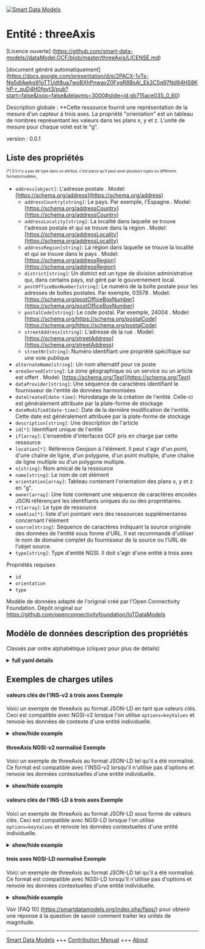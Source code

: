 <!-- 10-Header -->    
[![Smart Data Models](https://smartdatamodels.org/wp-content/uploads/2022/01/SmartDataModels_logo.png "Logo")](https://smartdatamodels.org)    
Entité : threeAxis    
==================<!-- /10-Header -->    
<!-- 15-License -->    
[Licence ouverte] (https://github.com/smart-data-models//dataModel.OCF/blob/master/threeAxis/LICENSE.md)    
[document généré automatiquement] (https://docs.google.com/presentation/d/e/2PACX-1vTs-Ng5dIAwkg91oTTUdt8ua7woBXhPnwavZ0FxgR8BsAI_Ek3C5q97Nd94HS8KhP-r_quD4H0fgyt3/pub?start=false&loop=false&delayms=3000#slide=id.gb715ace035_0_60)    
<!-- /15-License -->    
<!-- 20-Description -->    
Description globale : **Cette ressource fournit une représentation de la mesure d'un capteur à trois axes. La propriété "orientation" est un tableau de nombres représentant les valeurs dans les plans x, y et z. L'unité de mesure pour chaque volet est le "g".    
version : 0.0.1    
<!-- /20-Description -->    
<!-- 30-PropertiesList -->    
## Liste des propriétés    
<sup><sub>[*] S'il n'y a pas de type dans un attribut, c'est parce qu'il peut avoir plusieurs types ou différents formats/modèles</sub></sup>.    
- `address[object]`: L'adresse postale  . Model: [https://schema.org/address](https://schema.org/address)	- `addressCountry[string]`: Le pays. Par exemple, l'Espagne  . Model: [https://schema.org/addressCountry](https://schema.org/addressCountry)    
	- `addressLocality[string]`: La localité dans laquelle se trouve l'adresse postale et qui se trouve dans la région  . Model: [https://schema.org/addressLocality](https://schema.org/addressLocality)    
	- `addressRegion[string]`: La région dans laquelle se trouve la localité et qui se trouve dans le pays  . Model: [https://schema.org/addressRegion](https://schema.org/addressRegion)    
	- `district[string]`: Un district est un type de division administrative qui, dans certains pays, est géré par le gouvernement local.      
	- `postOfficeBoxNumber[string]`: Le numéro de la boîte postale pour les adresses de boîtes postales. Par exemple, 03578  . Model: [https://schema.org/postOfficeBoxNumber](https://schema.org/postOfficeBoxNumber)    
	- `postalCode[string]`: Le code postal. Par exemple, 24004  . Model: [https://schema.org/https://schema.org/postalCode](https://schema.org/https://schema.org/postalCode)    
	- `streetAddress[string]`: L'adresse de la rue  . Model: [https://schema.org/streetAddress](https://schema.org/streetAddress)    
	- `streetNr[string]`: Numéro identifiant une propriété spécifique sur une voie publique      
- `alternateName[string]`: Un nom alternatif pour ce poste  - `areaServed[string]`: La zone géographique où un service ou un article est offert  . Model: [https://schema.org/Text](https://schema.org/Text)- `dataProvider[string]`: Une séquence de caractères identifiant le fournisseur de l'entité de données harmonisées  - `dateCreated[date-time]`: Horodatage de la création de l'entité. Celle-ci est généralement attribuée par la plate-forme de stockage  - `dateModified[date-time]`: Date de la dernière modification de l'entité. Cette date est généralement attribuée par la plate-forme de stockage  - `description[string]`: Une description de l'article  - `id[*]`: Identifiant unique de l'entité  - `if[array]`: L'ensemble d'interfaces OCF pris en charge par cette ressource  - `location[*]`: Référence Geojson à l'élément. Il peut s'agir d'un point, d'une chaîne de ligne, d'un polygone, d'un point multiple, d'une chaîne de ligne multiple ou d'un polygone multiple.  - `n[string]`: Nom amical de la ressource  - `name[string]`: Le nom de cet élément  - `orientation[array]`: Tableau contenant l'orientation des plans x, y et z en "g".  - `owner[array]`: Une liste contenant une séquence de caractères encodés JSON référençant les identifiants uniques du ou des propriétaires.  - `rt[array]`: Le type de ressource  - `seeAlso[*]`: liste d'uri pointant vers des ressources supplémentaires concernant l'élément  - `source[string]`: Séquence de caractères indiquant la source originale des données de l'entité sous forme d'URL. Il est recommandé d'utiliser le nom de domaine complet du fournisseur de la source ou l'URL de l'objet source.  - `type[string]`: Type d'entité NGSI. Il doit s'agir d'une entité à trois axes  <!-- /30-PropertiesList -->    
<!-- 35-RequiredProperties -->    
Propriétés requises    
- `id`  - `orientation`  - `type`  <!-- /35-RequiredProperties -->    
<!-- 40-RequiredProperties -->    
Modèle de données adapté de l'original créé par l'Open Connectivity Foundation. Dépôt original sur https://github.com/openconnectivityfoundation/IoTDataModels    
<!-- /40-RequiredProperties -->    
<!-- 50-DataModelHeader -->    
## Modèle de données description des propriétés    
Classés par ordre alphabétique (cliquez pour plus de détails)    
<!-- /50-DataModelHeader -->    
<!-- 60-ModelYaml -->    
<details><summary><strong>full yaml details</strong></summary>      
```yaml    
threeAxis:      
  description: 'This Resource provides a representation of the measurement from a three-axis sensor.The Property ''orientation'' is an array of numbers representing x-plane, y-plane and z-plane values.The unit of measurement for each pane is ''g''.'      
  properties:      
    address:      
      description: The mailing address      
      properties:      
        addressCountry:      
          description: 'The country. For example, Spain'      
          type: string      
          x-ngsi:      
            model: https://schema.org/addressCountry      
            type: Property      
        addressLocality:      
          description: 'The locality in which the street address is, and which is in the region'      
          type: string      
          x-ngsi:      
            model: https://schema.org/addressLocality      
            type: Property      
        addressRegion:      
          description: 'The region in which the locality is, and which is in the country'      
          type: string      
          x-ngsi:      
            model: https://schema.org/addressRegion      
            type: Property      
        district:      
          description: 'A district is a type of administrative division that, in some countries, is managed by the local government'      
          type: string      
          x-ngsi:      
            type: Property      
        postOfficeBoxNumber:      
          description: 'The post office box number for PO box addresses. For example, 03578'      
          type: string      
          x-ngsi:      
            model: https://schema.org/postOfficeBoxNumber      
            type: Property      
        postalCode:      
          description: 'The postal code. For example, 24004'      
          type: string      
          x-ngsi:      
            model: https://schema.org/https://schema.org/postalCode      
            type: Property      
        streetAddress:      
          description: The street address      
          type: string      
          x-ngsi:      
            model: https://schema.org/streetAddress      
            type: Property      
        streetNr:      
          description: Number identifying a specific property on a public street      
          type: string      
          x-ngsi:      
            type: Property      
      type: object      
      x-ngsi:      
        model: https://schema.org/address      
        type: Property      
    alternateName:      
      description: An alternative name for this item      
      type: string      
      x-ngsi:      
        type: Property      
    areaServed:      
      description: The geographic area where a service or offered item is provided      
      type: string      
      x-ngsi:      
        model: https://schema.org/Text      
        type: Property      
    dataProvider:      
      description: A sequence of characters identifying the provider of the harmonised data entity      
      type: string      
      x-ngsi:      
        type: Property      
    dateCreated:      
      description: Entity creation timestamp. This will usually be allocated by the storage platform      
      format: date-time      
      type: string      
      x-ngsi:      
        type: Property      
    dateModified:      
      description: Timestamp of the last modification of the entity. This will usually be allocated by the storage platform      
      format: date-time      
      type: string      
      x-ngsi:      
        type: Property      
    description:      
      description: A description of this item      
      type: string      
      x-ngsi:      
        type: Property      
    id:      
      anyOf:      
        - description: Identifier format of any NGSI entity      
          maxLength: 256      
          minLength: 1      
          pattern: ^[\w\-\.\{\}\$\+\*\[\]`|~^@!,:\\]+$      
          type: string      
          x-ngsi:      
            type: Property      
        - description: Identifier format of any NGSI entity      
          format: uri      
          type: string      
          x-ngsi:      
            type: Property      
      description: Unique identifier of the entity      
      x-ngsi:      
        type: Property      
    if:      
      description: The OCF Interface set supported by this Resource      
      items:      
        enum:      
          - oic.if.s      
          - oic.if.baseline      
        type: string      
      minItems: 2      
      readOnly: true      
      type: array      
      uniqueItems: true      
      x-ngsi:      
        type: Property      
    location:      
      description: 'Geojson reference to the item. It can be Point, LineString, Polygon, MultiPoint, MultiLineString or MultiPolygon'      
      oneOf:      
        - description: Geojson reference to the item. Point      
          properties:      
            bbox:      
              items:      
                type: number      
              minItems: 4      
              type: array      
            coordinates:      
              items:      
                type: number      
              minItems: 2      
              type: array      
            type:      
              enum:      
                - Point      
              type: string      
          required:      
            - type      
            - coordinates      
          title: GeoJSON Point      
          type: object      
          x-ngsi:      
            type: GeoProperty      
        - description: Geojson reference to the item. LineString      
          properties:      
            bbox:      
              items:      
                type: number      
              minItems: 4      
              type: array      
            coordinates:      
              items:      
                items:      
                  type: number      
                minItems: 2      
                type: array      
              minItems: 2      
              type: array      
            type:      
              enum:      
                - LineString      
              type: string      
          required:      
            - type      
            - coordinates      
          title: GeoJSON LineString      
          type: object      
          x-ngsi:      
            type: GeoProperty      
        - description: Geojson reference to the item. Polygon      
          properties:      
            bbox:      
              items:      
                type: number      
              minItems: 4      
              type: array      
            coordinates:      
              items:      
                items:      
                  items:      
                    type: number      
                  minItems: 2      
                  type: array      
                minItems: 4      
                type: array      
              type: array      
            type:      
              enum:      
                - Polygon      
              type: string      
          required:      
            - type      
            - coordinates      
          title: GeoJSON Polygon      
          type: object      
          x-ngsi:      
            type: GeoProperty      
        - description: Geojson reference to the item. MultiPoint      
          properties:      
            bbox:      
              items:      
                type: number      
              minItems: 4      
              type: array      
            coordinates:      
              items:      
                items:      
                  type: number      
                minItems: 2      
                type: array      
              type: array      
            type:      
              enum:      
                - MultiPoint      
              type: string      
          required:      
            - type      
            - coordinates      
          title: GeoJSON MultiPoint      
          type: object      
          x-ngsi:      
            type: GeoProperty      
        - description: Geojson reference to the item. MultiLineString      
          properties:      
            bbox:      
              items:      
                type: number      
              minItems: 4      
              type: array      
            coordinates:      
              items:      
                items:      
                  items:      
                    type: number      
                  minItems: 2      
                  type: array      
                minItems: 2      
                type: array      
              type: array      
            type:      
              enum:      
                - MultiLineString      
              type: string      
          required:      
            - type      
            - coordinates      
          title: GeoJSON MultiLineString      
          type: object      
          x-ngsi:      
            type: GeoProperty      
        - description: Geojson reference to the item. MultiLineString      
          properties:      
            bbox:      
              items:      
                type: number      
              minItems: 4      
              type: array      
            coordinates:      
              items:      
                items:      
                  items:      
                    items:      
                      type: number      
                    minItems: 2      
                    type: array      
                  minItems: 4      
                  type: array      
                type: array      
              type: array      
            type:      
              enum:      
                - MultiPolygon      
              type: string      
          required:      
            - type      
            - coordinates      
          title: GeoJSON MultiPolygon      
          type: object      
          x-ngsi:      
            type: GeoProperty      
      x-ngsi:      
        type: GeoProperty      
    n:      
      description: Friendly name of the Resource      
      maxLength: 64      
      readOnly: true      
      type: string      
      x-ngsi:      
        type: Property      
    name:      
      description: The name of this item      
      type: string      
      x-ngsi:      
        type: Property      
    orientation:      
      description: 'The array containing x-plane, y-plane and z-plane orientation in ''g'''      
      items:      
        type: number      
      maxItems: 3      
      minItems: 3      
      readOnly: true      
      type: array      
      x-ngsi:      
        type: Property      
    owner:      
      description: A List containing a JSON encoded sequence of characters referencing the unique Ids of the owner(s)      
      items:      
        anyOf:      
          - description: Identifier format of any NGSI entity      
            maxLength: 256      
            minLength: 1      
            pattern: ^[\w\-\.\{\}\$\+\*\[\]`|~^@!,:\\]+$      
            type: string      
            x-ngsi:      
              type: Property      
          - description: Identifier format of any NGSI entity      
            format: uri      
            type: string      
            x-ngsi:      
              type: Property      
        description: Unique identifier of the entity      
        x-ngsi:      
          type: Property      
      type: array      
      x-ngsi:      
        type: Property      
    rt:      
      description: The Resource Type      
      items:      
        enum:      
          - oic.r.sensor.threeaxis      
        maxLength: 64      
        type: string      
      minItems: 1      
      readOnly: true      
      type: array      
      uniqueItems: true      
      x-ngsi:      
        type: Property      
    seeAlso:      
      description: list of uri pointing to additional resources about the item      
      oneOf:      
        - items:      
            format: uri      
            type: string      
          minItems: 1      
          type: array      
        - format: uri      
          type: string      
      x-ngsi:      
        type: Property      
    source:      
      description: 'A sequence of characters giving the original source of the entity data as a URL. Recommended to be the fully qualified domain name of the source provider, or the URL to the source object'      
      type: string      
      x-ngsi:      
        type: Property      
    type:      
      description: NGSI entity type. It has to be threeAxis      
      enum:      
        - threeAxis      
      type: string      
      x-ngsi:      
        type: Property      
  required:      
    - orientation      
    - id      
    - type      
  type: object      
  x-derived-from: https://raw.githubusercontent.com/openconnectivityfoundation/IoTDataModels/master/ThreeAxisResURI.swagger.json      
  x-disclaimer: 'Redistribution and use in source and binary forms, with or without modification, are permitted  provided that the license conditions are met. Copyleft (c) 2022 Contributors to Smart Data Models Program'      
  x-license-url: https://github.com/smart-data-models/dataModel.OCF/blob/master/threeAxis/LICENSE.md      
  x-model-schema: https://smart-data-models.github.io/dataModel.OCF/threeAxis/schema.json      
  x-model-tags: OCF      
  x-version: 0.0.1      
```    
</details>      
<!-- /60-ModelYaml -->    
<!-- 70-MiddleNotes -->    
<!-- /70-MiddleNotes -->    
<!-- 80-Examples -->    
## Exemples de charges utiles    
#### valeurs clés de l'INS-v2 à trois axes Exemple    
Voici un exemple de threeAxis au format JSON-LD en tant que valeurs clés. Ceci est compatible avec NGSI-v2 lorsque l'on utilise `options=keyValues` et renvoie les données de contexte d'une entité individuelle.    
<details><summary><strong>show/hide example</strong></summary>      
```json  
{  
  "id": "urn:ngsi-ld:threeAxis:id:QZPT:75196263",  
  "dateCreated": "1983-10-24T19:51:05Z",  
  "dateModified": "2004-08-04T06:17:20Z",  
  "source": "Course debate he decade yeah not. Themselves remain much food way drop. Easy couple person ",  
  "name": "Network Mr soon thousand figure town. Stuff explain evidence but picture site wear force. Experience enough nation star.",  
  "alternateName": "Always with magazine safe assume. Identify top more. Might describe leader current stre",  
  "description": "Past analysis stock. Form top them choice day.",  
  "dataProvider": "Left project type air interview. Physical spend measure friend.",  
  "owner": [  
    "urn:ngsi-ld:threeAxis:items:CTYU:51884285",  
    "urn:ngsi-ld:threeAxis:items:OSFS:08678990"  
  ],  
  "seeAlso": [  
    "urn:ngsi-ld:threeAxis:items:XJKL:03106181"  
  ],  
  "location": {  
    "type": "Point",  
    "coordinates": [  
      -42.3517035,  
      6.360951  
    ]  
  },  
  "address": {  
    "streetAddress": "Central blood budget. Give fly stage expect minute these sister.",  
    "addressLocality": "Big commercial to act full across cost. Player bank will set. The see protect can argue maintain.",  
    "addressRegion": "Performance perform just. Next evening increase sort instead project even certain.",  
    "addressCountry": "Issue feel without bed yes travel head impact. On student result which. Design strong kin",  
    "postalCode": "If big bar challenge hear. Economic expect production month in board.",  
    "postOfficeBoxNumber": "Job control su",  
    "streetNr": "Chance might seem ",  
    "district": "Care center kid quality fact shake its."  
  },  
  "areaServed": "Article few pattern stand agree mean beyond. Meeting rate her where. Resp",  
  "rt": [  
    "oic.r.sensor.threeaxis"  
  ],  
  "orientation": [  
    965.7,  
    13.4,  
    82.1  
  ],  
  "n": "Build force community group total trip ready. ",  
  "if": [  
    "oic.if.s",  
    "oic.if.baseline"  
  ],  
  "type": "threeAxis"  
}  
```  
</details>    
#### threeAxis NGSI-v2 normalisé Exemple    
Voici un exemple de threeAxis au format JSON-LD tel qu'il a été normalisé. Ce format est compatible avec l'INSG-v2 lorsqu'il n'utilise pas d'options et renvoie les données contextuelles d'une entité individuelle.    
<details><summary><strong>show/hide example</strong></summary>      
```json  
{  
  "id": "urn:ngsi-ld:threeAxis:id:QZPT:75196263",  
  "dateCreated": {  
    "type": "DateTime",  
    "value": "1983-10-24T19:51:05Z"  
  },  
  "dateModified": {  
    "type": "DateTime",  
    "value": "2004-08-04T06:17:20Z"  
  },  
  "source": {  
    "type": "Text",  
    "value": "Course debate he decade yeah not. Themselves remain much food way drop. Easy couple person "  
  },  
  "name": {  
    "type": "Text",  
    "value": "Network Mr soon thousand figure town. Stuff explain evidence but picture site wear force. Experience enough nation star."  
  },  
  "alternateName": {  
    "type": "Text",  
    "value": "Always with magazine safe assume. Identify top more. Might describe leader current stre"  
  },  
  "description": {  
    "type": "Text",  
    "value": "Past analysis stock. Form top them choice day."  
  },  
  "dataProvider": {  
    "type": "Text",  
    "value": "Left project type air interview. Physical spend measure friend."  
  },  
  "owner": {  
    "type": "StructuredValue",  
    "value": [  
      "urn:ngsi-ld:threeAxis:items:CTYU:51884285",  
      "urn:ngsi-ld:threeAxis:items:OSFS:08678990"  
    ]  
  },  
  "seeAlso": {  
    "type": "StructuredValue",  
    "value": [  
      "urn:ngsi-ld:threeAxis:items:XJKL:03106181"  
    ]  
  },  
  "location": {  
    "type": "geo:json",  
    "value": {  
      "type": "Point",  
      "coordinates": [  
        -42.3517035,  
        6.360951  
      ]  
    }  
  },  
  "address": {  
    "type": "StructuredValue",  
    "value": {  
      "streetAddress": "Central blood budget. Give fly stage expect minute these sister.",  
      "addressLocality": "Big commercial to act full across cost. Player bank will set. The see protect can argue maintain.",  
      "addressRegion": "Performance perform just. Next evening increase sort instead project even certain.",  
      "addressCountry": "Issue feel without bed yes travel head impact. On student result which. Design strong kin",  
      "postalCode": "If big bar challenge hear. Economic expect production month in board.",  
      "postOfficeBoxNumber": "Job control su",  
      "streetNr": "Chance might seem ",  
      "district": "Care center kid quality fact shake its."  
    }  
  },  
  "areaServed": {  
    "type": "Text",  
    "value": "Article few pattern stand agree mean beyond. Meeting rate her where. Resp"  
  },  
  "rt": {  
    "type": "StructuredValue",  
    "value": [  
      "oic.r.sensor.threeaxis"  
    ]  
  },  
  "orientation": {  
    "type": "StructuredValue",  
    "value": [  
      965.7,  
      13.4,  
      82.1  
    ]  
  },  
  "n": {  
    "type": "Text",  
    "value": "Build force community group total trip ready. "  
  },  
  "if": {  
    "type": "StructuredValue",  
    "value": [  
      "oic.if.s",  
      "oic.if.baseline"  
    ]  
  },  
  "type": "threeAxis"  
}  
```  
</details>    
#### valeurs clés de l'INS-LD à trois axes Exemple    
Voici un exemple de threeAxis au format JSON-LD sous forme de valeurs clés. Ceci est compatible avec NGSI-LD lorsque l'on utilise `options=keyValues` et renvoie les données contextuelles d'une entité individuelle.    
<details><summary><strong>show/hide example</strong></summary>      
```json  
{  
  "id": "urn:ngsi-ld:threeAxis:id:QZPT:75196263",  
  "dateCreated": "1983-10-24T19:51:05Z",  
  "dateModified": "2004-08-04T06:17:20Z",  
  "source": "Course debate he decade yeah not. Themselves remain much food way drop. Easy couple person ",  
  "name": "Network Mr soon thousand figure town. Stuff explain evidence but picture site wear force. Experience enough nation star.",  
  "alternateName": "Always with magazine safe assume. Identify top more. Might describe leader current stre",  
  "description": "Past analysis stock. Form top them choice day.",  
  "dataProvider": "Left project type air interview. Physical spend measure friend.",  
  "owner": [  
    "urn:ngsi-ld:threeAxis:items:CTYU:51884285",  
    "urn:ngsi-ld:threeAxis:items:OSFS:08678990"  
  ],  
  "seeAlso": [  
    "urn:ngsi-ld:threeAxis:items:XJKL:03106181"  
  ],  
  "location": {  
    "type": "Point",  
    "coordinates": [  
      -42.3517035,  
      6.360951  
    ]  
  },  
  "address": {  
    "streetAddress": "Central blood budget. Give fly stage expect minute these sister.",  
    "addressLocality": "Big commercial to act full across cost. Player bank will set. The see protect can argue maintain.",  
    "addressRegion": "Performance perform just. Next evening increase sort instead project even certain.",  
    "addressCountry": "Issue feel without bed yes travel head impact. On student result which. Design strong kin",  
    "postalCode": "If big bar challenge hear. Economic expect production month in board.",  
    "postOfficeBoxNumber": "Job control su",  
    "streetNr": "Chance might seem ",  
    "district": "Care center kid quality fact shake its."  
  },  
  "areaServed": "Article few pattern stand agree mean beyond. Meeting rate her where. Resp",  
  "rt": [  
    "oic.r.sensor.threeaxis"  
  ],  
  "orientation": [  
    965.7,  
    13.4,  
    82.1  
  ],  
  "n": "Build force community group total trip ready. ",  
  "if": [  
    "oic.if.s",  
    "oic.if.baseline"  
  ],  
  "type": "threeAxis",  
  "@context": [  
    "https://smartdatamodels.org/context.jsonld"  
  ]  
}  
```  
</details>    
#### trois axes NGSI-LD normalisé Exemple    
Voici un exemple de threeAxis au format JSON-LD tel qu'il a été normalisé. Ce format est compatible avec NGSI-LD lorsqu'il n'utilise pas d'options et renvoie les données contextuelles d'une entité individuelle.    
<details><summary><strong>show/hide example</strong></summary>      
```json  
{  
    "id": "urn:ngsi-ld:threeAxis:id:QZPT:75196263",  
    "dateCreated": {  
        "type": "Property",  
        "value": {  
            "@type": "DateTime",  
            "@value": "1983-10-24T19:51:05Z"  
        }  
    },  
    "dateModified": {  
        "type": "Property",  
        "value": {  
            "@type": "DateTime",  
            "@value": "2004-08-04T06:17:20Z"  
        }  
    },  
    "source": {  
        "type": "Property",  
        "value": "Course debate he decade yeah not. Themselves remain much food way drop. Easy couple person "  
    },  
    "name": {  
        "type": "Property",  
        "value": "Network Mr soon thousand figure town. Stuff explain evidence but picture site wear force. Experience enough nation star."  
    },  
    "alternateName": {  
        "type": "Property",  
        "value": "Always with magazine safe assume. Identify top more. Might describe leader current stre"  
    },  
    "description": {  
        "type": "Property",  
        "value": "Past analysis stock. Form top them choice day."  
    },  
    "dataProvider": {  
        "type": "Property",  
        "value": "Left project type air interview. Physical spend measure friend."  
    },  
    "owner": {  
        "type": "Property",  
        "value": [  
            "urn:ngsi-ld:threeAxis:items:CTYU:51884285",  
            "urn:ngsi-ld:threeAxis:items:OSFS:08678990"  
        ]  
    },  
    "seeAlso": {  
        "type": "Property",  
        "value": [  
            "urn:ngsi-ld:threeAxis:items:XJKL:03106181"  
        ]  
    },  
    "location": {  
        "type": "GeoProperty",  
        "value": {  
            "type": "Point",  
            "coordinates": [  
                -42.3517035,  
                6.360951  
            ]  
        }  
    },  
    "address": {  
        "type": "Property",  
        "value": {  
            "streetAddress": "Central blood budget. Give fly stage expect minute these sister.",  
            "addressLocality": "Big commercial to act full across cost. Player bank will set. The see protect can argue maintain.",  
            "addressRegion": "Performance perform just. Next evening increase sort instead project even certain.",  
            "addressCountry": "Issue feel without bed yes travel head impact. On student result which. Design strong kin",  
            "postalCode": "If big bar challenge hear. Economic expect production month in board.",  
            "postOfficeBoxNumber": "Job control su",  
            "streetNr": "Chance might seem ",  
            "district": "Care center kid quality fact shake its."  
        }  
    },  
    "areaServed": {  
        "type": "Property",  
        "value": "Article few pattern stand agree mean beyond. Meeting rate her where. Resp"  
    },  
    "rt": {  
        "type": "Property",  
        "value": [  
            "oic.r.sensor.threeaxis"  
        ]  
    },  
    "orientation": {  
        "type": "Property",  
        "value": [  
            965.7,  
            13.4,  
            82.1  
        ]  
    },  
    "n": {  
        "type": "Property",  
        "value": "Build force community group total trip ready. "  
    },  
    "if": {  
        "type": "Property",  
        "value": [  
            "oic.if.s",  
            "oic.if.baseline"  
        ]  
    },  
    "type": "threeAxis",  
    "@context": [  
        "https://smartdatamodels.org/context.jsonld"  
    ]  
}  
```  
</details><!-- /80-Examples -->    
<!-- 90-FooterNotes -->    
<!-- /90-FooterNotes -->    
<!-- 95-Units -->    
Voir [FAQ 10] (https://smartdatamodels.org/index.php/faqs/) pour obtenir une réponse à la question de savoir comment traiter les unités de magnitude.    
<!-- /95-Units -->    
<!-- 97-LastFooter -->    
---    
[Smart Data Models](https://smartdatamodels.org) +++ [Contribution Manual](https://bit.ly/contribution_manual) +++ [About](https://bit.ly/Introduction_SDM)<!-- /97-LastFooter -->    
